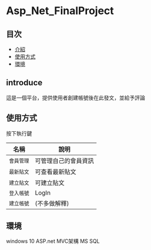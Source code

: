 # Asp_Net_FinalProject


## 目次
- [介紹](#introduce)
- [使用方式](#使用方式)
- [環境](#環境)

## introduce
這是一個平台，提供使用者創建帳號後在此發文，並給予評論

## 使用方式
按下執行鍵

名稱 | 說明
--- | ---
`會員管理`| 可管理自己的會員資訊
`最新貼文` | 可查看最新貼文
`建立貼文` | 可建立貼文
`登入帳號` | LogIn
`建立帳號` | (不多做解釋)

## 環境
windows 10
ASP.net MVC架構
MS SQL
